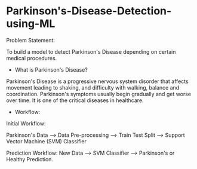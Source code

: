 # Parkinson's-Disease-Detection-using-ML

Problem Statement:

To build a model to detect Parkinson's Disease depending on certain medical procedures.

- What is Parkinson's Disease?

Parkinson's Disease is a progressive nervous system disorder that affects movement leading to shaking, and difficulty with walking, balance and coordination. Parkinson's symptoms usually begin gradually and get worse over time. It is one of the critical diseases in healthcare.

- Workflow:

Initial Workflow:

Parkinson's Data --> Data Pre-processing --> Train Test Split --> Support Vector Machine (SVM) Classifier

Prediction Workflow:
New Data --> SVM Classifier --> Parkinson's or Healthy Prediction.